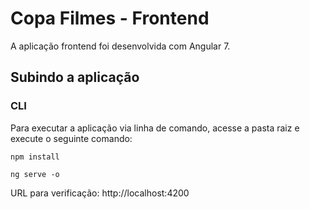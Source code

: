 # Copa Filmes - Frontend

A aplicação frontend foi desenvolvida com Angular 7.

## Subindo a aplicação

### CLI

Para executar a aplicação via linha de comando, acesse a pasta raiz e execute o seguinte comando:

    npm install

    ng serve -o

URL para verificação: http://localhost:4200